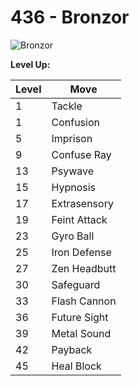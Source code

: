 # 436 - Bronzor
![][436]

**Level Up:**

Level | Move
---   | ---
  1   | Tackle
  1   | Confusion
  5   | Imprison
  9   | Confuse Ray
 13   | Psywave
 15   | Hypnosis
 17   | Extrasensory
 19   | Feint Attack
 23   | Gyro Ball
 25   | Iron Defense
 27   | Zen Headbutt
 30   | Safeguard
 33   | Flash Cannon
 36   | Future Sight
 39   | Metal Sound
 42   | Payback
 45   | Heal Block



[436]: https://raw.githubusercontent.com/PokeAPI/sprites/master/sprites/pokemon/436.png "Bronzor"
